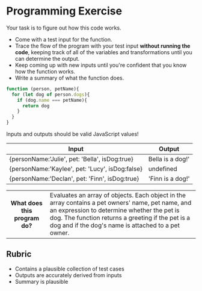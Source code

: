 # Programming Exercise

Your task is to figure out how this code works.

* Come with a test input for the function.
* Trace the flow of the program with your test input **without running the code**, keeping track of all of the variables and transformations until you can determine the output.
* Keep coming up with new inputs until you're confident that you know how the function works.
* Write a summary of what the function does.

```js
function (person, petName){
  for (let dog of person.dogs){
    if (dog.name === petName){
      return dog
    }
  }
}
```

Inputs and outputs should be valid JavaScript values!

| Input | Output |
| ----- | ------ |
|{personName:'Julie', pet: 'Bella', isDog:true}| Bella is a dog!'|
| {personName:'Kaylee', pet: 'Lucy', isDog:false}| undefined |
|{personName:'Declan', pet: 'Finn', isDog:true}| 'Finn is a dog!' |

<table>
  <tr>
    <th>What does this program do?</th>
    <td>Evaluates an array of objects. Each object in the array contains a pet owners' name, pet name, and an expression to determine whether the pet is dog. The function returns a greeting if the pet is a dog and if the dog's name is attached to a pet owner. </td>
  </tr>
</table>

## Rubric

* Contains a plausible collection of test cases
* Outputs are accurately derived from inputs
* Summary is plausible
